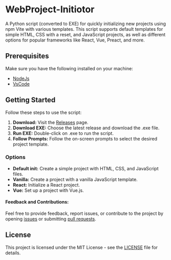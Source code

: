 # WebProject-Initiotor
A Python script (converted to EXE) for quickly initializing new projects using npm Vite with various templates. This script supports default templates for simple HTML, CSS with a reset, and JavaScript projects, as well as different options for popular frameworks like React, Vue, Preact, and more.

## Prerequisites

Make sure you have the following installed on your machine:

- [NodeJs](https://nodejs.org/en)
- [VsCode](https://code.visualstudio.com/)

## Getting Started

Follow these steps to use the script:

1. **Download:** Visit the [Releases](https://github.com/ShadiBn/WebProject-Initiotor/releases) page.
2. **Download EXE:** Choose the latest release and download the .exe file.
3. **Run EXE:** Double-click on .exe to run the script.
4. **Follow Prompts:** Follow the on-screen prompts to select the desired project template.

### Options

- **Default init:** Create a simple project with HTML, CSS, and JavaScript files.
- **Vanilla:** Create a project with a vanilla JavaScript template.
- **React:** Initialize a React project.
- **Vue:** Set up a project with Vue.js.

#### Feedback and Contributions:

Feel free to provide feedback, report issues, or contribute to the project by opening [issues](https://github.com/ShadiBn/WebProject-Initiotor/issues) or submitting [pull requests](https://github.com/ShadiBn/WebProject-Initiotor/pulls).


## License

This project is licensed under the MIT License - see the [LICENSE](LICENSE) file for details.
